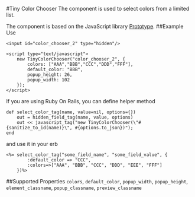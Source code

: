 #Tiny Color Chooser
The component is used to select colors from a limited list. 

The component is based on the JavaScript library [Prototype](http://www.prototypejs.org/).
##Example Use

    <input id="color_chooser_2" type="hidden"/>

    <script type="text/javascript">
        new TinyColorChooser("color_chooser_2", {
            colors: ["AAA","BBB","CCC","DDD","FFF"],
            default_color: "BBB",
            popup_height: 26,
            popup_width: 102
        });
    </script>

If you are using Ruby On Rails, you can define helper method
    
    def select_color_tag(name, value=nil, options={})
        out = hidden_field_tag(name, value, options)
        out << javascript_tag("new TinyColorChooser(\"#{sanitize_to_id(name)}\", #{options.to_json})");
    end

and use it in your erb

    <%= select_color_tag("some_field_name", "some_field_value", {
            :default_color => "CCC",
            :colors=>["AAA", "BBB", "CCC", "DDD", "EEE", "FFF"]
        })%>

##Supported Properties
`colors`, `default_color`, `popup_width`, `popup_height`, `element_classname`, `popup_classname`, `preview_classname`




